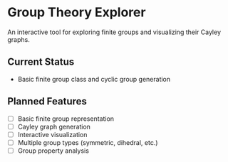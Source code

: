 # Group Theory Explorer

An interactive tool for exploring finite groups and visualizing their Cayley graphs.

## Current Status
- Basic finite group class and cyclic group generation

## Planned Features
- [ ] Basic finite group representation
- [ ] Cayley graph generation
- [ ] Interactive visualization
- [ ] Multiple group types (symmetric, dihedral, etc.)
- [ ] Group property analysis